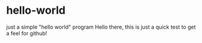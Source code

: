 # hello-world
just a simple "hello world" program
Hello there, this is just a quick test to get a feel for github!
